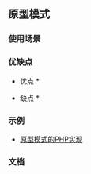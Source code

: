 ## 原型模式

### 使用场景

### 优缺点
* 优点
  * 

* 缺点
  * 

### 示例
* [原型模式的PHP实现](https://github.com/suvllian/learning/tree/master/PHP/design-patterns/prototype)

### 文档